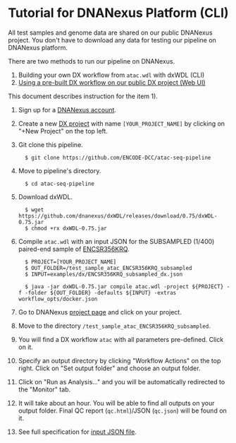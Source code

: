 Tutorial for DNANexus Platform (CLI)
====================================

All test samples and genome data are shared on our public DNANexus project. You don't have to download any data for testing our pipeline on DNANexus platform.

There are two methods to run our pipeline on DNANexus.

1) Building your own DX workflow from `atac.wdl` with dxWDL (CLI)
2) [Using a pre-built DX workflow on our public DX project (Web UI)](tutorial_dx_web.md)

This document describes instruction for the item 1).

1. Sign up for a [DNANexus account](https://platform.dnanexus.com/register).

2. Create a new [DX project](https://platform.dnanexus.com/projects) with name `[YOUR_PROJECT_NAME]` by clicking on "+New Project" on the top left.

3. Git clone this pipeline.
    ```
      $ git clone https://github.com/ENCODE-DCC/atac-seq-pipeline
    ```

4. Move to pipeline's directory.
    ```
      $ cd atac-seq-pipeline
    ```

5. Download dxWDL.
    ```
      $ wget https://github.com/dnanexus/dxWDL/releases/download/0.75/dxWDL-0.75.jar
      $ chmod +rx dxWDL-0.75.jar
    ```

6. Compile `atac.wdl` with an input JSON for the SUBSAMPLED (1/400) paired-end sample of [ENCSR356KRQ](https://www.encodeproject.org/experiments/ENCSR356KRQ/).
    ```
      $ PROJECT=[YOUR_PROJECT_NAME]
      $ OUT_FOLDER=/test_sample_atac_ENCSR356KRQ_subsampled
      $ INPUT=examples/dx/ENCSR356KRQ_subsampled_dx.json

      $ java -jar dxWDL-0.75.jar compile atac.wdl -project ${PROJECT} -f -folder ${OUT_FOLDER} -defaults ${INPUT} -extras workflow_opts/docker.json
    ```

7. Go to DNANexus [project page](https://platform.dnanexus.com/projects) and click on your project.

8. Move to the directory `/test_sample_atac_ENCSR356KRQ_subsampled`.

9. You will find a DX workflow `atac` with all parameters pre-defined. Click on it. 

10. Specify an output directory by clicking "Workflow Actions" on the top right. Click on "Set output folder" and choose an output folder.

11. Click on "Run as Analysis..." and you will be automatically redirected to the "Monitor" tab.

12. It will take about an hour. You will be able to find all outputs on your output folder. Final QC report (`qc.html`)/JSON (`qc.json`) will be found on it.

13. See full specification for [input JSON file](input.md).
